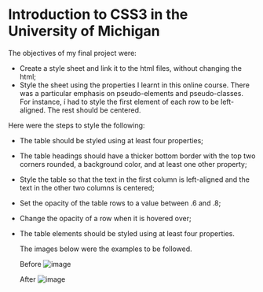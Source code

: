 # Introduction to CSS3 in the University of Michigan

The objectives of my final project were: 

- Create a style sheet and link it to the html files, without changing the html;
- Style the sheet using the properties I learnt in this online course.  There was a particular emphasis on pseudo-elements and pseudo-classes. For instance, í had to style the first element of each row to be left-aligned.  The rest should be centered.  

Here were the steps to style the following:

- The table should be styled using at least four  properties;
- The table headings should have a thicker bottom border with the top two corners rounded, a background color, and at least one other property;
- Style the table so that the text in the first column is left-aligned and the text in the other two columns is centered;
- Set the opacity of the table rows to a value between .6 and .8;
- Change the opacity of a row when it is hovered over;
- The table elements <td> should be styled using at least four  properties. 
  
  The images below were the examples to be followed. 
  
  Before
  ![image](https://user-images.githubusercontent.com/83366119/120116134-03837c00-c15d-11eb-847e-1f42de638ba3.png)

  
  After
  ![image](https://user-images.githubusercontent.com/83366119/120116155-1d24c380-c15d-11eb-961e-9eb96556f272.png)
